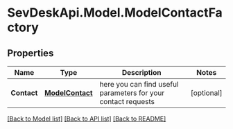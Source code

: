 # SevDeskApi.Model.ModelContactFactory
## Properties

Name | Type | Description | Notes
------------ | ------------- | ------------- | -------------
**Contact** | [**ModelContact**](ModelContact.md) | here you can find useful parameters for your contact requests | [optional] 

[[Back to Model list]](../README.md#documentation-for-models) [[Back to API list]](../README.md#documentation-for-api-endpoints) [[Back to README]](../README.md)

